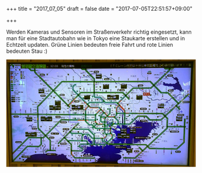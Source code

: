+++
title = "2017_07_05"
draft = false
date = "2017-07-05T22:51:57+09:00"

+++

Werden Kameras und Sensoren im Straßenverkehr richtig eingesetzt, kann man für
eine Stadtautobahn wie in Tokyo eine Staukarte erstellen und in Echtzeit
updaten. Grüne Linien bedeuten freie Fahrt und rote Linien bedeuten Stau :)

![Staukarte](/img/2017_07_04/trafficmap.jpg)
